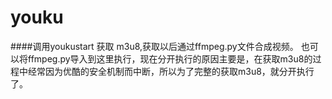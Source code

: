 # youku

 
####调用youkustart 获取 m3u8,获取以后通过ffmpeg.py文件合成视频。 也可以将ffmpeg.py导入到这里执行，现在分开执行的原因主要是，在获取m3u8的过程中经常因为优酷的安全机制而中断，所以为了完整的获取m3u8，就分开执行了。
